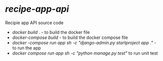 # *recipe-app-api*
Recipie app API source code

- *docker build .* - to build the docker file 
- *docker-compose build* - to build the docker compose file
- *docker -compose run app sh -c  "django-admin.py startproject app ."* - to run the app 
- *docker compose run app sh -c "python manage.py test"* to run unit test
